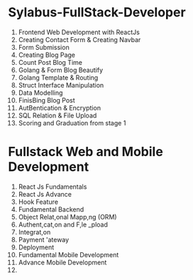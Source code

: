 # Sylabus-FullStack-Developer

1. Frontend Web Development with ReactJs
2. Creating Contact Form & Creating Navbar
3. Form Submission
4. Creating Blog Page
5. Count Post Blog Time
6. Golang & Form Blog Beautify
7. Golang Template & Routing
8. Struct Interface Manipulation
9. Data Modelling
10. FinisBing Blog Post
11. AutBentication & Encryption
12. SQL Relation & File Upload
13. Scoring and Graduation from stage 1

#  Fullstack Web and Mobile Development 

1.  React Js Fundamentals
2.  React Js Advance
3.  Hook Feature
4.  Fundamental Backend
5.  Object Relat,onal Mapp,ng (ORM)
6.  Authent,cat,on and F,le _pload
7.  Integrat,on
8.  Payment 'ateway
9.  Deployment
10. Fundamental Mobile Development
11. Advance Mobile Development
12. 
